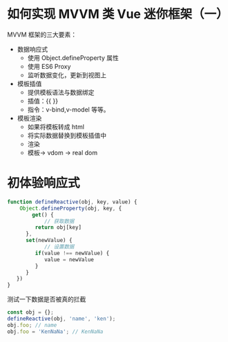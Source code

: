 # 如何实现 MVVM 类 Vue 迷你框架（一）

MVVM 框架的三大要素：
- 数据响应式
 	- 使用 Object.defineProperty 属性
   - 使用 ES6 Proxy 
   - 监听数据变化，更新到视图上
- 模板插值
  - 提供模板语法与数据绑定
  - 插值：{{ }}
  - 指令：v-bind,v-model 等等。
- 模板渲染
	- 如果将模板转成 html
   - 将实际数据替换到模板插值中
   - 渲染
 	- 模板-> vdom -> real dom
    
# 初体验响应式

```js
function defineReactive(obj, key, value) {
	Object.defineProperty(obj, key, {
   		get() {
      		// 获取数据
         return obj[key]
      },
      set(newValue) {
      		// 设置数据
         if(value !== newValue) {
         	value = newValue
         }
      }
   })
}
```

测试一下数据是否被真的拦截

```js
const obj = {};
defineReactive(obj, 'name', 'ken');
obj.foo; // name
obj.foo = 'KenNaNa'; // KenNaNa
```
